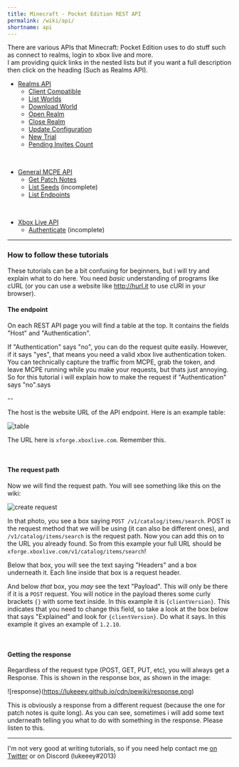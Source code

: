 ```yaml
---
title: Minecraft - Pocket Edition REST API
permalink: /wiki/api/
shortname: api
---
```

There are various APIs that Minecraft: Pocket Edition uses to do stuff such as connect to realms, login to xbox live and more. 
<br> 
I am providing quick links in the nested lists but if you want a full description then click on the heading (Such as Realms API).  
  
* [Realms API](realms/)  
  * [Client Compatible](client-compatible/)
  * [List Worlds](list-worlds/)  
  * [Download World](download-world/)  
  * [Open Realm](open/)  
  * [Close Realm](close/)  
  * [Update Configuration](configuration/)  
  * [New Trial](new-trial/)  
  * [Pending Invites Count](invites-count/)  
<br>

* [General MCPE API](mcpe/)
  * [Get Patch Notes](patch-notes/)  
  * [List Seeds](list-seeds/) (incomplete)
  * [List Endpoints](list-endpoints/)  
<br>

* [Xbox Live API](xboxlive/)  
  * [Authenticate](authenticate/) (incomplete)

---

### How to follow these tutorials
These tutorials can be a bit confusing for beginners, but i will try and explain what to do here. You need *basic* understanding of programs like cURL (or you can use a website like http://hurl.it to use cURl in your browser).

#### The endpoint
On each REST API page you will find a table at the top. It contains the fields "Host" and "Authentication". 

If "Authentication" says "no", you can do the request quite easily. However, if it says "yes", that means you need a valid xbox live authentication token. You can technically capture the traffic from MCPE, grab the token, and leave MCPE running while you make your requests, but thats just annoying.
So for this tutorial i will explain how to make the request if "Authentication" says "no".says

--

The host is the website URL of the API endpoint. Here is an example table:

![table](https://lukeeey.github.io/cdn/pewiki/table.png)

The URL here is `xforge.xboxlive.com`. Remember this.

<br>

#### The request path
Now we will find the request path. You will see something like this on the wiki:

![create request](https://lukeeey.github.io/cdn/pewiki/create-request.png)

In that photo, you see a box saying `POST /v1/catalog/items/search`. POST is the request method that we will be using (it can also be different ones), and `/v1/catalog/items/search` is the request path. Now you can add this on to the URL you already found. So from this example your full URL should be `xforge.xboxlive.com/v1/catalog/items/search`!

Below that box, you will see the text saying "Headers" and a box underneath it. Each line inside that box is a request header.

And below *that* box, you  *may* see the text "Payload". This will only be there if it is a `POST` request. You will notice in the payload theres some curly brackets `{}` with some text inside. In this example it is `{clientVersion}`.
This indicates that you need to change this field, so take a look at the box below that says "Explained" and look for `{clientVersion}`. Do what it says. In this example it gives an example of `1.2.10`.

<br>

#### Getting the response
Regardless of the request type (POST, GET, PUT, etc), you will always get a Response. This is shown in the response box, as shown in the image:

![response}(https://lukeeey.github.io/cdn/pewiki/response.png)

This is obviously a response from a different request (because the one for patch notes is quite long). As you can see, sometimes i will add some text underneath telling you what to do with something in the response. Please listen to this.

---

I'm not very good at writing tutorials, so if you need help contact me [on Twitter](http://twitter.com/TheDiamondYT) or on Discord (lukeeey#2013)